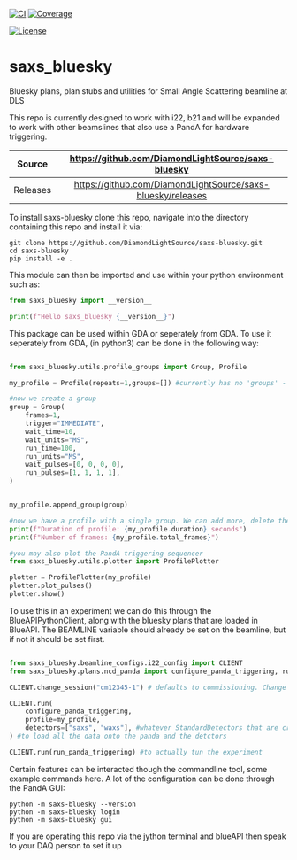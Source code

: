[![CI](https://github.com/DiamondLightSource/saxs-bluesky/actions/workflows/ci.yml/badge.svg)](https://github.com/DiamondLightSource/saxs-bluesky/actions/workflows/ci.yml)
[![Coverage](https://codecov.io/gh/DiamondLightSource/saxs-bluesky/branch/main/graph/badge.svg)](https://codecov.io/gh/DiamondLightSource/saxs-bluesky)

[![License](https://img.shields.io/badge/License-Apache%202.0-blue.svg)](https://www.apache.org/licenses/LICENSE-2.0)

# saxs_bluesky

Bluesky plans, plan stubs and utilities for Small Angle Scattering beamline at DLS

This repo is currently designed to work with i22, b21 and will be expanded to work with other beamslines that also use a PandA for hardware triggering. 

Source          | <https://github.com/DiamondLightSource/saxs-bluesky>
:---:           | :---:
Releases        | <https://github.com/DiamondLightSource/saxs-bluesky/releases>

To install saxs-bluesky clone this repo, navigate into the directory containing this repo and install it via:

```
git clone https://github.com/DiamondLightSource/saxs-bluesky.git
cd saxs-bluesky
pip install -e .
```

This module can then be imported and use within your python environment such as:

```python
from saxs_bluesky import __version__

print(f"Hello saxs_bluesky {__version__}")
```

This package can be used within GDA or seperately from GDA. To use it seperately from GDA, (in python3) can be done in the following way:

```python

from saxs_bluesky.utils.profile_groups import Group, Profile

my_profile = Profile(repeats=1,groups=[]) #currently has no 'groups' - ie line in seq table

#now we create a group
group = Group(
    frames=1,
    trigger="IMMEDIATE",
    wait_time=10,
    wait_units="MS",
    run_time=100,
    run_units="MS",
    wait_pulses=[0, 0, 0, 0],
    run_pulses=[1, 1, 1, 1],
)


my_profile.append_group(group)

#now we have a profile with a single group. We can add more, delete them and have a look etc
print(f"Duration of profile: {my_profile.duration} seconds")
print(f"Number of frames: {my_profile.total_frames}")

#you may also plot the PandA triggering sequencer
from saxs_bluesky.utils.plotter import ProfilePlotter

plotter = ProfilePlotter(my_profile)
plotter.plot_pulses()
plotter.show()

```

To use this in an experiment we can do this through the BlueAPIPythonClient, along with the bluesky plans that are loaded in BlueAPI. The BEAMLINE variable should already be set on the beamline, but if not it should be set first.

```python

from saxs_bluesky.beamline_configs.i22_config import CLIENT
from saxs_bluesky.plans.ncd_panda import configure_panda_triggering, run_panda_triggering

CLIENT.change_session("cm12345-1") # defaults to commissioning. Change the instrument session to your experiment

CLIENT.run(
    configure_panda_triggering,
    profile=my_profile,
    detectors=["saxs", "waxs"], #whatever StandardDetectors that are created for the beamline
) #to load all the data onto the panda and the detctors

CLIENT.run(run_panda_triggering) #to actually tun the experiment


```

Certain features can be interacted though the commandline tool, some example commands here. A lot of the configuration can be done through the PandA GUI:

```
python -m saxs-bluesky --version
python -m saxs-bluesky login
python -m saxs-bluesky gui
```


If you are operating this repo via the jython terminal and blueAPI then speak to your DAQ person to set it up
